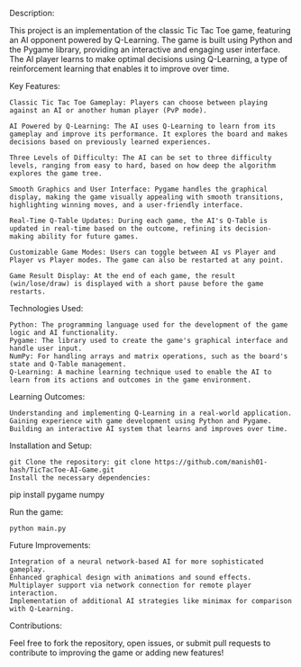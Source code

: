 Description:

This project is an implementation of the classic Tic Tac Toe game, featuring an AI opponent powered by Q-Learning. The game is built using Python and the Pygame library, providing an interactive and engaging user interface. The AI player learns to make optimal decisions using Q-Learning, a type of reinforcement learning that enables it to improve over time.

Key Features:

    Classic Tic Tac Toe Gameplay: Players can choose between playing against an AI or another human player (PvP mode).

    AI Powered by Q-Learning: The AI uses Q-Learning to learn from its gameplay and improve its performance. It explores the board and makes decisions based on previously learned experiences.

    Three Levels of Difficulty: The AI can be set to three difficulty levels, ranging from easy to hard, based on how deep the algorithm explores the game tree.

    Smooth Graphics and User Interface: Pygame handles the graphical display, making the game visually appealing with smooth transitions, highlighting winning moves, and a user-friendly interface.

    Real-Time Q-Table Updates: During each game, the AI's Q-Table is updated in real-time based on the outcome, refining its decision-making ability for future games.

    Customizable Game Modes: Users can toggle between AI vs Player and Player vs Player modes. The game can also be restarted at any point.

    Game Result Display: At the end of each game, the result (win/lose/draw) is displayed with a short pause before the game restarts.

Technologies Used:

    Python: The programming language used for the development of the game logic and AI functionality.
    Pygame: The library used to create the game's graphical interface and handle user input.
    NumPy: For handling arrays and matrix operations, such as the board's state and Q-Table management.
    Q-Learning: A machine learning technique used to enable the AI to learn from its actions and outcomes in the game environment.

Learning Outcomes:

    Understanding and implementing Q-Learning in a real-world application.
    Gaining experience with game development using Python and Pygame.
    Building an interactive AI system that learns and improves over time.

Installation and Setup:

    git Clone the repository: git clone https://github.com/manish01-hash/TicTacToe-AI-Game.git
    Install the necessary dependencies:

pip install pygame numpy

Run the game:

    python main.py

Future Improvements:

    Integration of a neural network-based AI for more sophisticated gameplay.
    Enhanced graphical design with animations and sound effects.
    Multiplayer support via network connection for remote player interaction.
    Implementation of additional AI strategies like minimax for comparison with Q-Learning.

Contributions:

Feel free to fork the repository, open issues, or submit pull requests to contribute to improving the game or adding new features!
